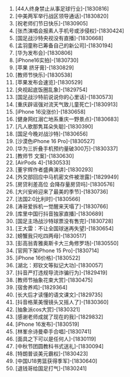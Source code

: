 
1. [44人终身禁止从事足球行业]-[1830816]
1. [中美两军举行战区领导通话]-[1830820]
1. [祝老师们节日快乐]-[1830905]
1. [张杰演唱会报素人手机号或涉侵权]-[1830424]
1. [国足战沙特央视没有直播]-[1830668]
1. [孟羽童称已筹备自己的新公司]-[1830194]
1. [华为发布会]-[1830806]
1. [iPhone16实拍]-[1830730]
1. [苹果 挤牙膏]-[1830829]
1. [教师节快乐]-[1830538]
1. [苹果发布会速览]-[1830529]
1. [央视起底饭圈乱象]-[1829754]
1. [国足战沙特前说说你的心里话]-[1830573]
1. [重庆辟谣强对流天气致儿童死亡]-[1830913]
1. [iPhone 16没涨价]-[1830658]
1. [健身网红溺亡地系重庆一野景点]-[1830683]
1. [凡人歌那隽耳朵失聪]-[1830390]
1. [国足今晚对战沙特]-[1830656]
1. [沙漠色iPhone 16 Pro]-[1830527]
1. [华为三折叠手机预约量破300万]-[1830337]
1. [教师节 文案]-[1830630]
1. [AirPods 4]-[1830533]
1. [董宇辉作者盛典演讲]-[1830293]
1. [外交部回应中马机密文件被泄露]-[1829949]
1. [房贷利差高位 会降存量房贷吗]-[1830576]
1. [大兴安岭迎来了最美的季节]-[1830736]
1. [法国2:0比利时]-[1830566]
1. [涛哥爱拆机一觉醒来天塌了]-[1830766]
1. [库里中国行抖音独家直播]-[1830689]
1. [国足主场战沙特球票没有售完]-[1830728]
1. [王大雷：不让全国球迷再失望]-[1830654]
1. [螃蟹我只吃四两母]-[1830517]
1. [彭高翁青雅奥斯卡大三角修罗场]-[1830550]
1. [官网下架iPhone 15 Pro]-[1830714]
1. [iPhone 16价格]-[1830522]
1. [湖北：郑钦文等拟记大功]-[1830057]
1. [抖音严打违规导流诈骗行为]-[1829419]
1. [教师节抽象花束大赏]-[1830475]
1. [宿舍养鸡]-[1829364]
1. [长大后才读懂的语文课文]-[1829735]
1. [抖音格莱美慢镜头又摇人了]-[1830360]
1. [抽象派cos大赏]-[1830321]
1. [感谢老师成就了现在的我]-[1829832]
1. [iPhone 16发布]-[1830519]
1. [林峯佘诗曼牵手合唱]-[1830741]
1. [面具之下可以是任何人]-[1830119]
1. [中秋节团圆教科书式送礼]-[1830094]
1. [特朗普谈美元霸权]-[1830423]
1. [中国U18男篮获得季军]-[1830640]
1. [退钱哥给国足打气]-[1830241]